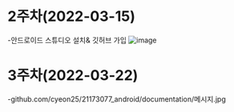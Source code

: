 # 2주차(2022-03-15)

 -안드로이드 스튜디오 설치& 깃허브 가입
![image](https://user-images.githubusercontent.com/81044598/158428540-83e13c4d-43d4-483e-b304-ff82d1f662fb.png)

# 3주차(2022-03-22)
-github.com/cyeon25/21173077_android/documentation/메시지.jpg

